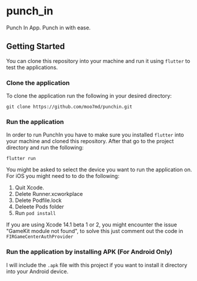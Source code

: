 # punch_in

Punch In App. Punch in with ease.

## Getting Started

You can clone this repository into your machine and run it using `flutter` to test the applications.

### Clone the application

To clone the application run the following in your desired directory:

`git clone https://github.com/moo7md/punchin.git`

### Run the application

In order to run PunchIn you have to make sure you installed `flutter` into your machine and cloned this repository.
After that go to the project directory and run the following:

`flutter run`

You might be asked to select the device you want to run the application on. For iOS you might need to to do the following:
1. Quit Xcode.
2. Delete Runner.xcworkplace
3. Delete Podfile.lock
4. Deleete Pods folder
5. Run `pod install`

If you are using Xcode 14.1 beta 1 or 2, you might encounter the issue "GameKit module not found", to solve this just comment out the code in `FIRGameCenterAuthProvider`

### Run the application by installing APK (For Android Only)

I will include the `.apk` file with this project if you want to install it directory into your Android device.
